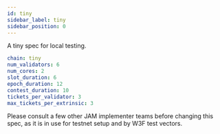 ```yaml
---
id: tiny
sidebar_label: tiny
sidebar_position: 0
---
```


A tiny spec for local testing.  

```yaml
chain: tiny
num_validators: 6
num_cores: 2
slot_duration: 6
epoch_duration: 12
contest_duration: 10
tickets_per_validator: 3
max_tickets_per_extrinsic: 3
```

Please consult a few other JAM implementer teams before changing this spec, as it is in use for
testnet setup and by W3F test vectors.
